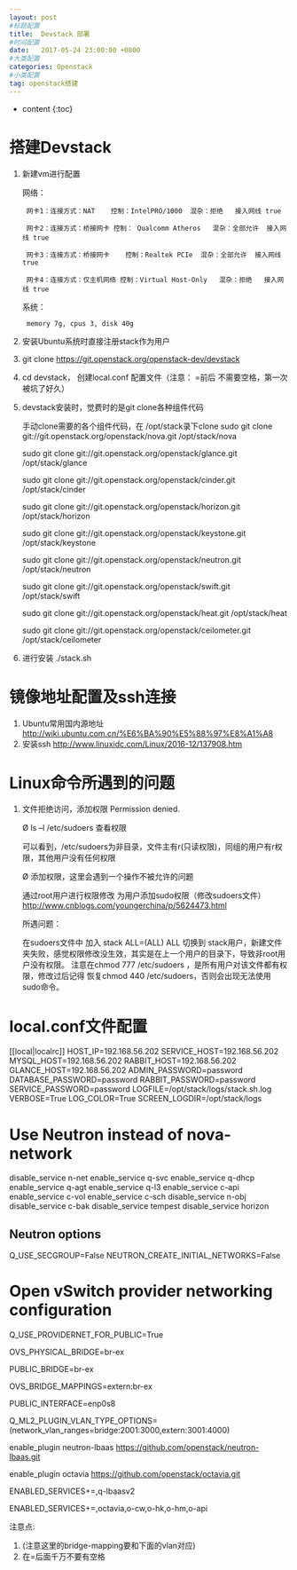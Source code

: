 ```yaml
---
layout: post
#标题配置
title:  Devstack 部署
#时间配置
date:   2017-05-24 23:00:00 +0800
#大类配置
categories: Openstack
#小类配置
tag: openstack搭建
---
```


* content
{:toc}

# 搭建Devstack

1. 新建vm进行配置

   网络：

        网卡1：连接方式：NAT    控制：IntelPRO/1000  混杂：拒绝   接入网线 true

        网卡2：连接方式：桥接网卡 控制： Qualcomm Atheros   混杂：全部允许  接入网线 true

        网卡3：连接方式：桥接网卡    控制：Realtek PCIe  混杂：全部允许  接入网线 true

        网卡4：连接方式：仅主机网络 控制：Virtual Host-Only   混杂：拒绝   接入网线 true

   系统：

        memory 7g, cpus 3, disk 40g

2. 安装Ubuntu系统时直接注册stack作为用户
3. git clone https://git.openstack.org/openstack-dev/devstack
4. cd devstack， 创建local.conf 配置文件（注意： =前后 不需要空格，第一次被坑了好久）
5. devstack安装时，觉费时的是git clone各种组件代码

   手动clone需要的各个组件代码，在 /opt/stack录下clone
   sudo git clone git://git.openstack.org/openstack/nova.git /opt/stack/nova

   sudo git clone git://git.openstack.org/openstack/glance.git /opt/stack/glance

   sudo git clone git://git.openstack.org/openstack/cinder.git /opt/stack/cinder

   sudo git clone git://git.openstack.org/openstack/horizon.git /opt/stack/horizon

   sudo git clone git://git.openstack.org/openstack/keystone.git /opt/stack/keystone

   sudo git clone git://git.openstack.org/openstack/neutron.git /opt/stack/neutron

   sudo git clone git://git.openstack.org/openstack/swift.git /opt/stack/swift

   sudo git clone git://git.openstack.org/openstack/heat.git /opt/stack/heat

   sudo git clone git://git.openstack.org/openstack/ceilometer.git /opt/stack/ceilometer

6. 进行安装
   ./stack.sh

# 镜像地址配置及ssh连接

1. Ubuntu常用国内源地址
   http://wiki.ubuntu.com.cn/%E6%BA%90%E5%88%97%E8%A1%A8
2. 安装ssh
   http://www.linuxidc.com/Linux/2016-12/137908.htm

# Linux命令所遇到的问题

1. 文件拒绝访问，添加权限
   Permission denied.

   Ø  ls –l /etc/sudoers 查看权限

   可以看到，/etc/sudoers为非目录，文件主有r(只读权限)，同组的用户有r权限，其他用户没有任何权限

   Ø  添加权限，这里会遇到一个操作不被允许的问题

   通过root用户进行权限修改
   为用户添加sudo权限（修改sudoers文件）
   http://www.cnblogs.com/youngerchina/p/5624473.html

   所遇问题：

   在sudoers文件中 加入
   stack ALL=(ALL) ALL
   切换到 stack用户，新建文件夹失败，感觉权限修改没生效，其实是在上一个用户的目录下，导致非root用户没有权限。
   注意在chmod 777 /etc/sudoers ，是所有用户对该文件都有权限，修改过后记得 恢复chmod 440 /etc/sudoers，否则会出现无法使用sudo命令。

# local.conf文件配置

[[local|localrc]]
HOST_IP=192.168.56.202
SERVICE_HOST=192.168.56.202
MYSQL_HOST=192.168.56.202
RABBIT_HOST=192.168.56.202
GLANCE_HOST=192.168.56.202
ADMIN_PASSWORD=password
DATABASE_PASSWORD=password
RABBIT_PASSWORD=password
SERVICE_PASSWORD=password
LOGFILE=/opt/stack/logs/stack.sh.log
VERBOSE=True
LOG_COLOR=True
SCREEN_LOGDIR=/opt/stack/logs
# Use Neutron instead of nova-network
disable_service n-net
enable_service q-svc
enable_service q-dhcp
enable_service q-agt
enable_service q-l3
enable_service c-api
enable_service c-vol
enable_service c-sch
disable_service n-obj
disable_service c-bak
disable_service tempest
disable_service horizon
## Neutron options
Q_USE_SECGROUP=False
NEUTRON_CREATE_INITIAL_NETWORKS=False
# Open vSwitch provider networking configuration

Q_USE_PROVIDERNET_FOR_PUBLIC=True

OVS_PHYSICAL_BRIDGE=br-ex

PUBLIC_BRIDGE=br-ex

OVS_BRIDGE_MAPPINGS=extern:br-ex

PUBLIC_INTERFACE=enp0s8

Q_ML2_PLUGIN_VLAN_TYPE_OPTIONS=(network_vlan_ranges=bridge:2001:3000,extern:3001:4000)

enable_plugin neutron-lbaas https://github.com/openstack/neutron-lbaas.git

enable_plugin octavia https://github.com/openstack/octavia.git

ENABLED_SERVICES+=,q-lbaasv2

ENABLED_SERVICES+=,octavia,o-cw,o-hk,o-hm,o-api

注意点:
1.  (注意这里的bridge-mapping要和下面的vlan对应)
2. 在=后面千万不要有空格